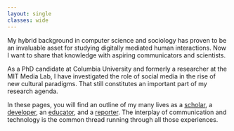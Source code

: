 ```yaml
---
layout: single
classes: wide
---
```

My hybrid background in computer science and sociology has proven to be
an invaluable asset for studying digitally mediated human interactions.
Now I want to share that knowledge with aspiring communicators and scientists.

As a PhD candidate at Columbia University and formerly a researcher at the MIT Media Lab,
I have investigated the role of social media in the rise of new cultural paradigms.
That still constitutes an important part of my research agenda.

In these pages, you will find an outline of my many lives as a [scholar](researcher),
a [developer](developer), an [educator](educator), and a [reporter](journalist). 
The interplay of communication and technology is
the common thread running through all those experiences.